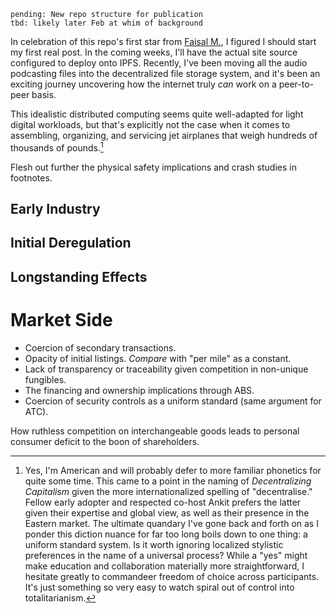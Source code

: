 ```
pending: New repo structure for publication 
tbd: likely later Feb at whim of background
```

In celebration of this repo's first star from [Faisal M.](https://github.com/Mianfazi461), I figured I should start my first real post. In the coming weeks, I'll have the actual site source configured to deploy onto IPFS. Recently, I've been moving all the audio podcasting files into the decentralized file storage system, and it's been an exciting journey uncovering how the internet truly _can_ work on a peer-to-peer basis.

This idealistic distributed computing seems quite well-adapted for light digital workloads, but that's explicitly not the case when it comes to assembling, organizing, and servicing jet airplanes that weigh hundreds of thousands of pounds.[^metric]

[^metric]: Yes, I'm American and will probably defer to more familiar phonetics for quite some time. This came to a point in the naming of _Decentralizing Capitalism_ given the more internationalized spelling of "decentralise." Fellow early adopter and respected co-host Ankit prefers the latter given their expertise and global view, as well as their presence in the Eastern market. The ultimate quandary I've gone back and forth on as I ponder this diction nuance for far too long boils down to one thing: a uniform standard system. Is it worth ignoring localized stylistic preferences in the name of a universal process? While a "yes" might make education and collaboration materially more straightforward, I hesitate greatly to commandeer freedom of choice across participants. It's just something so very easy to watch spiral out of control into totalitarianism.

Flesh out further the physical safety implications and crash studies in footnotes.

## Early Industry



## Initial Deregulation

## Longstanding Effects

# Market Side

- Coercion of secondary transactions.
- Opacity of initial listings.
  _Compare_ with "per mile" as a constant.
- Lack of transparency or traceability given competition in non-unique fungibles.
- The financing and ownership implications through ABS.
- Coercion of security controls as a uniform standard (same argument for ATC).

How ruthless competition on interchangeable goods leads to personal consumer deficit to the boon of shareholders.

